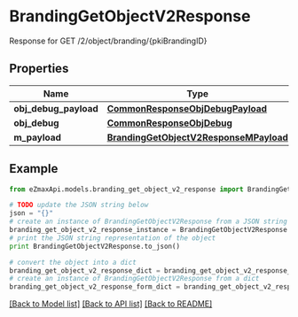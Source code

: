 # BrandingGetObjectV2Response

Response for GET /2/object/branding/{pkiBrandingID}

## Properties

Name | Type | Description | Notes
------------ | ------------- | ------------- | -------------
**obj_debug_payload** | [**CommonResponseObjDebugPayload**](CommonResponseObjDebugPayload.md) |  | 
**obj_debug** | [**CommonResponseObjDebug**](CommonResponseObjDebug.md) |  | [optional] 
**m_payload** | [**BrandingGetObjectV2ResponseMPayload**](BrandingGetObjectV2ResponseMPayload.md) |  | 

## Example

```python
from eZmaxApi.models.branding_get_object_v2_response import BrandingGetObjectV2Response

# TODO update the JSON string below
json = "{}"
# create an instance of BrandingGetObjectV2Response from a JSON string
branding_get_object_v2_response_instance = BrandingGetObjectV2Response.from_json(json)
# print the JSON string representation of the object
print BrandingGetObjectV2Response.to_json()

# convert the object into a dict
branding_get_object_v2_response_dict = branding_get_object_v2_response_instance.to_dict()
# create an instance of BrandingGetObjectV2Response from a dict
branding_get_object_v2_response_form_dict = branding_get_object_v2_response.from_dict(branding_get_object_v2_response_dict)
```
[[Back to Model list]](../README.md#documentation-for-models) [[Back to API list]](../README.md#documentation-for-api-endpoints) [[Back to README]](../README.md)


